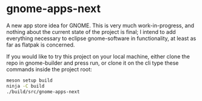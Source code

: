 # gnome-apps-next

A new app store idea for GNOME. This is very much work-in-progress,
and nothing about the current state of the project is final; I intend
to add everything necessary to eclipse gnome-software in
functionality, at least as far as flatpak is concerned.

If you would like to try this project on your local machine, either
clone the repo in gnome-builder and press run, or clone it on the cli
type these commands inside the project root:
```sh
meson setup build
ninja -C build
./build/src/gnome-apps-next
```

